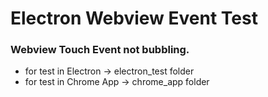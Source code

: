 # Electron Webview Event Test


### Webview Touch Event not bubbling.


* for test in Electron -> electron_test folder
* for test in Chrome App -> chrome_app folder
